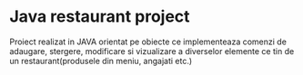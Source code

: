 # Java restaurant project
Proiect realizat in JAVA orientat pe obiecte ce implementeaza comenzi de adaugare, stergere, modificare si vizualizare a diverselor elemente ce tin de un restaurant(produsele din meniu, angajati etc.)
